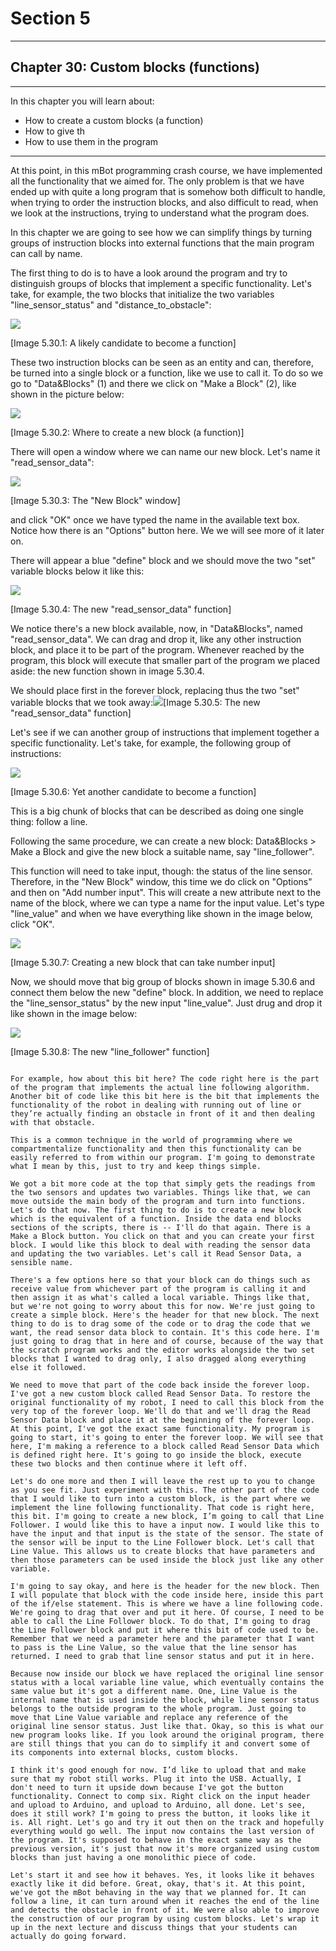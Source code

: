 # Section 5

---

## Chapter 30: Custom blocks \(functions\)

---

In this chapter you will learn about:

* How to create a custom blocks \(a function\)
* How to give th
* How to use them in the program

---

At this point, in this mBot programming crash course, we have implemented all the functionality that we aimed for. The only problem is that we have ended up with quite a long program that is somehow both difficult to handle, when trying to order the instruction blocks, and also difficult to read, when we look at the instructions, trying to understand what the program does.

In this chapter we are going to see how we can simplify things by turning groups of instruction blocks into external functions that the main program can call by name.

The first thing to do is to have a look around the program and try to distinguish groups of blocks that implement a specific functionality. Let's take, for example, the two blocks that initialize the two variables "line\_sensor\_status" and "distance\_to\_obstacle":

![](/assets/Img.5.30.1.jpg)

\[Image 5.30.1: A likely candidate to become a function\]

These two instruction blocks can be seen as an entity and can, therefore, be turned into a single block or a function, like we use to call it. To do so we go to "Data&Blocks" \(1\) and there we click on "Make a Block" \(2\), like shown in the picture below:

![](/assets/Img.5.30.2.jpg)

\[Image 5.30.2: Where to create a new block \(a function\)\]

There will open a window where we can name our new block. Let's name it "read\_sensor\_data":

![](/assets/Img.5.30.3.jpg)

\[Image 5.30.3: The "New Block" window\]

and click "OK" once we have typed the name in the available text box. Notice how there is an "Options" button here. We we will see more of it later on.

There will appear a blue "define" block and we should move the two "set" variable blocks below it like this:

![](/assets/Img.5.30.4.jpg)

\[Image 5.30.4: The new "read\_sensor\_data" function\]

We notice there's a new block available, now, in "Data&Blocks", named "read\_sensor\_data". We can drag and drop it, like any other instruction block, and place it to be part of the program. Whenever reached by the program, this block will execute that smaller part of the program we placed aside: the new function shown in image 5.30.4.

We should place first in the forever block, replacing thus the two "set" variable blocks that we took away:![](/assets/Img.5.30.5.jpg)\[Image 5.30.5: The new "read\_sensor\_data" function\]

Let's see if we can another group of instructions that implement together a specific functionality. Let's take, for example, the following group of instructions:

![](/assets/Img.5.30.6.jpg)

\[Image 5.30.6: Yet another candidate to become a function\]

This is a big chunk of blocks that can be described as doing one single thing: follow a line.

Following the same procedure, we can create a new block: Data&Blocks &gt; Make a Block and give the new block a suitable name, say "line\_follower".

This function will need to take input, though: the status of the line sensor. Therefore, in the "New Block" window, this time we do click on "Options" and then on "Add number input". This will create a new attribute next to the name of the block, where we can type a name for the input value. Let's type "line\_value" and when we have everything like shown in the image below, click "OK".

![](/assets/Img.5.30.7.jpg)

\[Image 5.30.7: Creating a new block that can take number input\]

Now, we should move that big group of blocks shown in image 5.30.6 and connect them below the new "define" block. In addition, we need to replace the "line\_sensor\_status" by the new input "line\_value". Just drug and drop it like shown in the image below:

![](/assets/Img.5.30.8.jpg)

\[Image 5.30.8: The new "line\_follower" function\]

~~~~~~

For example, how about this bit here? The code right here is the part of the program that implements the actual line following algorithm. Another bit of code like this bit here is the bit that implements the functionality of the robot in dealing with running out of line or they’re actually finding an obstacle in front of it and then dealing with that obstacle.

This is a common technique in the world of programming where we compartmentalize functionality and then this functionality can be easily referred to from within our program. I'm going to demonstrate what I mean by this, just to try and keep things simple.

We got a bit more code at the top that simply gets the readings from the two sensors and updates two variables. Things like that, we can move outside the main body of the program and turn into functions. Let's do that now. The first thing to do is to create a new block which is the equivalent of a function. Inside the data end blocks sections of the scripts, there is -- I'll do that again. There is a Make a Block button. You click on that and you can create your first block. I would like this block to deal with reading the sensor data and updating the two variables. Let's call it Read Sensor Data, a sensible name.

There's a few options here so that your block can do things such as receive value from whichever part of the program is calling it and then assign it as what's called a local variable. Things like that, but we're not going to worry about this for now. We're just going to create a simple block. Here's the header for that new block. The next thing to do is to drag some of the code or to drag the code that we want, the read sensor data block to contain. It's this code here. I'm just going to drag that in here and of course, because of the way that the scratch program works and the editor works alongside the two set blocks that I wanted to drag only, I also dragged along everything else it followed.

We need to move that part of the code back inside the forever loop. I've got a new custom block called Read Sensor Data. To restore the original functionality of my robot, I need to call this block from the very top of the forever loop. We'll do that and we'll drag the Read Sensor Data block and place it at the beginning of the forever loop. At this point, I've got the exact same functionality. My program is going to start, it's going to enter the forever loop. We will see that here, I'm making a reference to a block called Read Sensor Data which is defined right here. It's going to go inside the block, execute these two blocks and then continue where it left off.

Let's do one more and then I will leave the rest up to you to change as you see fit. Just experiment with this. The other part of the code that I would like to turn into a custom block, is the part where we implement the line following functionality. That code is right here, this bit. I'm going to create a new block, I’m going to call that Line Follower. I would like this to have a input now. I would like this to have the input and that input is the state of the sensor. The state of the sensor will be input to the Line Follower block. Let's call that Line Value. This allows us to create blocks that have parameters and then those parameters can be used inside the block just like any other variable.

I'm going to say okay, and here is the header for the new block. Then I will populate that block with the code inside here, inside this part of the if/else statement. This is where we have a line following code. We're going to drag that over and put it here. Of course, I need to be able to call the Line Follower block. To do that, I'm going to drag the Line Follower block and put it where this bit of code used to be. Remember that we need a parameter here and the parameter that I want to pass is the Line Value, so the value that the line sensor has returned. I need to grab that line sensor status and put it in here.

Because now inside our block we have replaced the original line sensor status with a local variable line value, which eventually contains the same value but it's got a different name. One, Line Value is the internal name that is used inside the block, while line sensor status belongs to the outside program to the whole program. Just going to move that Line Value variable and replace any reference of the original line sensor status. Just like that. Okay, so this is what our new program looks like. If you look around the original program, there are still things that you can do to simplify it and convert some of its components into external blocks, custom blocks.

I think it's good enough for now. I’d like to upload that and make sure that my robot still works. Plug it into the USB. Actually, I don't need to turn it upside down because I've got the button functionality. Connect to comp six. Right click on the input header and upload to Arduino, and upload to Arduino, all done. Let's see, does it still work? I'm going to press the button, it looks like it is. All right. Let's go and try it out then on the track and hopefully everything would go well. The input now contains the last version of the program. It's supposed to behave in the exact same way as the previous version, it's just that now it's more organized using custom blocks than just having a one monolithic piece of code.

Let's start it and see how it behaves. Yes, it looks like it behaves exactly like it did before. Great, okay, that's it. At this point, we've got the mBot behaving in the way that we planned for. It can follow a line, it can turn around when it reaches the end of the line and detects the obstacle in front of it. We were also able to improve the construction of our program by using custom blocks. Let's wrap it up in the next lecture and discuss things that your students can actually do going forward.

